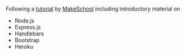 Following a [tutorial](https://www.makeschool.com/academy/track/rotten-potatoes---movie-reviews-with-express-js) by [MakeSchool](www.makeschool.com) including introductory material on

 - Node.js
 - Express.js
 - Handlebars
 - Bootstrap
 - Heroku
